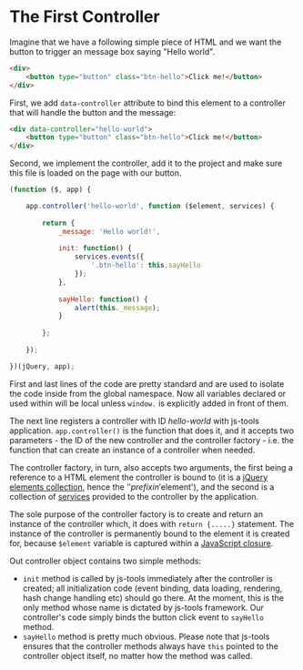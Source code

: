 The First Controller
====================

Imagine that we have a following simple piece of HTML and we want the button to trigger an message box saying "Hello 
world".

```html
<div>
	<button type="button" class="btn-hello">Click me!</button>
</div>
```

First, we add ```data-controller``` attribute to bind this element to a controller that will handle the button and the 
message:

```html
<div data-controller="hello-world">
	<button type="button" class="btn-hello">Click me!</button>
</div>
```

Second, we implement the controller, add it to the project and make sure this file is loaded on the page with our 
button.

```JavaScript
(function ($, app) {

	app.controller('hello-world', function ($element, services) {
	
		return {
			_message: 'Hello world!',
		
			init: function() {
				services.events({
					'.btn-hello': this.sayHello
				});
			},
			
			sayHello: function() {
				alert(this._message);
			}
		
		};
	
	});

})(jQuery, app);
```

First and last lines of the code are pretty standard and are used to isolate the code inside from the global namespace.
Now all variables declared or used within will be local unless ```window.``` is explicitly added in front of them.

The next line registers a controller with ID *hello-world* with js-tools application. ```app.controller()``` is the 
function that does it, and it accepts two parameters - the ID of the new controller and the controller factory - i.e. 
the function that can create an instance of a controller when needed.

The controller factory, in turn, also accepts two arguments, the first being a reference to a HTML element the 
controller is bound to (it is a [jQuery elements collection](http://api.jquery.com/jQuery/), hence the '$' prefix in 
'$element'), and the second is a collection of [services](controllers-services-transformations.md) provided to the 
controller by the application.

The sole purpose of the controller factory is to create and return an instance of the controller which, it does with 
```return {.....}``` statement. The instance of the controller is permanently bound to the element it is created for, 
because ```$element``` variable is captured within a 
[JavaScript closure](https://developer.mozilla.org/en-US/docs/Web/JavaScript/Closures).

Out controller object contains two simple methods:
* ```init``` method is called by js-tools immediately after the controller is created; all initialization code (event 
binding, data loading, rendering, hash change handling etc) should go there. At the moment, this is the only method 
whose name is dictated by js-tools framework. Our controller's code simply binds the button click event to 
```sayHello``` method.
* ```sayHello``` method is pretty much obvious. Please note that js-tools ensures that the controller methods always 
have ```this``` pointed to the controller object itself, no matter how the method was called. 
